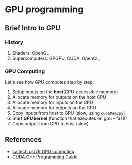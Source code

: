 # GPU programming
## Brief Intro to GPU
### History
1. Shaders: OpenGL
2. Supercomputers: GPGPU, CUDA, OpenCL, 
### GPU Computing
Let's see how GPU computes step by step:  
1. Setup inputs on the **host**(CPU-accessible memory)
2. Allocate memory for outputs on the host CPU
3. Allocate memory for inputs on the GPU
4. Allocate memory for outputs on the GPU
5. Copy inputs from host to GPU (slow, using `cudaMemcpy`)
6. Start **GPU kernel** (function that executes on gpu – fast!)
7. Copy output from GPU to host (slow)

## References
* [caltech cs179 GPU computing](http://courses.cms.caltech.edu/cs179/)
* [CUDA C++ Programming Guide](https://docs.nvidia.com/cuda/cuda-c-programming-guide/index.html)
